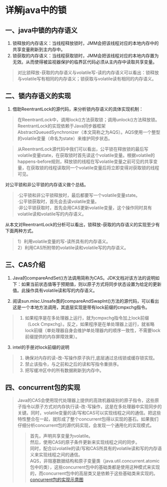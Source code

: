 # 详解java中的锁
## 一、java中锁的内存语义
1. 锁释放的内存语义：当线程释放锁时，JMM会把该线程对应的本地内存中的共享变量刷新到主内存中。
2. 锁获取的内存语义：当线程获取锁时，JMM会把该线程对应的本地内存置为无效。从而使得被监视器保护的临界区代码必须从主内存中读取共享变量。
> 对比锁释放-获取的内存语义与volatile写-读的内存语义可以看出：锁释放与volatile写有相同的内存语义；锁获取与volatile读有相同的内存语义。
## 二、锁内存语义的实现 
1. 借助ReentrantLock的源代码，来分析锁内存语义的具体实现机制：
> 在ReentrantLock中，调用lock()方法获取锁；调用unlock()方法释放锁。
ReentrantLock的实现依赖于Java同步器框架AbstractQueuedSynchronizer（本文简称之为AQS）。AQS使用一个整型的volatile变量（命名为state）来维护同步状态。

>从ReentrantLock源代码中我们可以看出，公平锁在释放锁的最后写volatile变量state，在获取锁时首先读这个volatile变量。根据volatile的happens-before规则，释放锁的线程在写volatile变量之前可见的共享变量，在获取锁的线程读取同一个volatile变量后将立即变得对获取锁的线程可见。  

对公平锁和非公平锁的内存语义做个总结。  
>·公平锁和非公平锁释放时，最后都要写一个volatile变量state。  
·公平锁获取时，首先会去读volatile变量。  
·非公平锁获取时，首先会用CAS更新volatile变量，这个操作同时具有volatile读和volatile写的内存语义。 

从本文对ReentrantLock的分析可以看出，锁释放-获取的内存语义的实现至少有下面两种方式。  
>1）利用volatile变量的写-读所具有的内存语义。  
2）利用CAS所附带的volatile读和volatile写的内存语义。

## 三、CAS介绍
1. Java的compareAndSet()方法调用简称为CAS。JDK文档对该方法的说明如下：如果当前状态值等于预期值，则以原子方式将同步状态设置为给定的更新值。此操作具有volatile读和写的内存语义。  

2. 阅读sun.misc.Unsafe类的compareAndSwapInt()方法的源代码，可以看出这是一个本地方法调用，其底层实现是带有lock前缀的cmpxchg指令。
>1. 如果程序是在多处理器上运行，就为cmpxchg指令加上lock前缀（Lock Cmpxchg）。反之，如果程序是在单处理器上运行，就省略lock前缀（单处理器自身会维护单处理器内的顺序一致性，不需要lock前缀提供的内存屏障效果）。

3. intel的手册对lock前缀的说明
> 1. 确保对内存的读-改-写操作原子执行,底层通过总线锁或缓存锁实现。
> 2. 禁止该指令，与之前和之后的读和写指令重排序。
> 3. 把写缓冲区中的所有数据刷新到内存中。

## 四、concurrent包的实现
>Java的CAS会使用现代处理器上提供的高效机器级别的原子指令，这些原子指令以原子方式对内存执行读-改-写操作，这是在多处理器中实现同步的关键。同时，volatile变量的读/写和CAS可以实现线程之间的通信。把这些特性整合在一起，就形成了整个concurrent包得以实现的基石。如果我们仔细分析concurrent包的源代码实现，会发现一个通用化的实现模式。  
>>首先，声明共享变量为volatile。  
>>然后，使用CAS的原子条件更新来实现线程之间的同步。  
>>同时，配合以volatile的读/写和CAS所具有的volatile读和写的内存语义来实现线程之间的通信。  
>>AQS，非阻塞数据结构和原子变量类（java.util.concurrent.atomic包中的类），这些concurrent包中的基础类都是使用这种模式来实现的，而concurrent包中的高层类又是依赖于这些基础类来实现的。  
[concurrent包的实现示意图]()